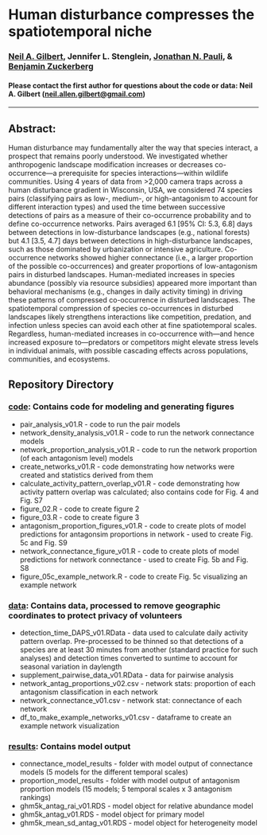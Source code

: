 # Human disturbance compresses the spatiotemporal niche

### [Neil A. Gilbert](https://gilbertecology.com), Jennifer L. Stenglein, [Jonathan N. Pauli](https://pauli.russell.wisc.edu/), & [Benjamin Zuckerberg](https://zuckerberg.russell.wisc.edu/)

#### Please contact the first author for questions about the code or data: Neil A. Gilbert (neil.allen.gilbert@gmail.com)
__________________________________________________________________________________________________________________________________________

## Abstract:  
Human disturbance may fundamentally alter the way that species interact, a prospect that remains poorly understood. We investigated whether anthropogenic landscape modification increases or decreases co-occurrence—a prerequisite for species interactions—within wildlife communities. Using 4 years of data from >2,000 camera traps across a human disturbance gradient in Wisconsin, USA, we considered 74 species pairs (classifying pairs as low-, medium-, or high-antagonism to account for different interaction types) and used the time between successive detections of pairs as a measure of their co-occurrence probability and to define co-occurrence networks. Pairs averaged 6.1 [95% CI: 5.3, 6.8] days between detections in low-disturbance landscapes (e.g., national forests) but 4.1 [3.5, 4.7] days between detections in high-disturbance landscapes, such as those dominated by urbanization or intensive agriculture. Co-occurrence networks showed higher connectance (i.e., a larger proportion of the possible co-occurrences) and greater proportions of low-antagonism pairs in disturbed landscapes. Human-mediated increases in species abundance (possibly via resource subsidies) appeared more important than behavioral mechanisms (e.g., changes in daily activity timing) in driving these patterns of compressed co-occurrence in disturbed landscapes. The spatiotemporal compression of species co-occurrences in disturbed landscapes likely strengthens interactions like competition, predation, and infection unless species can avoid each other at fine spatiotemporal scales. Regardless, human-mediated increases in co-occurrence with—and hence increased exposure to—predators or competitors might elevate stress levels in individual animals, with possible cascading effects across populations, communities, and ecosystems.

## Repository Directory

### [code](./code): Contains code for modeling and generating figures
* pair_analysis_v01.R - code to run the pair models
* network_density_analysis_v01.R - code to run the network connectance models
* network_proportion_analysis_v01.R - code to run the network proportion (of each antagonism level) models
* create_networks_v01.R - code demonstrating how networks were created and statistics derived from them
* calculate_activity_pattern_overlap_v01.R - code demonstrating how activity pattern overlap was calculated; also contains code for Fig. 4 and Fig. S7
* figure_02.R - code to create figure 2
* figure_03.R - code to create figure 3
* antagonism_proportion_figures_v01.R - code to create plots of model predictions for antagonsim proportions in network - used to create Fig. 5c and Fig. S9
* network_connectance_figure_v01.R - code to create plots of model predictions for network connectance - used to create Fig. 5b and Fig. S8
* figure_05c_example_network.R - code to create Fig. 5c visualizing an example network

### [data](./data): Contains data, processed to remove geographic coordinates to protect privacy of volunteers
* detection_time_DAPS_v01.RData - data used to calculate daily activity pattern overlap. Pre-processed to be thinned so that detections of a species are at least 30 minutes from another (standard practice for such analyses) and detection times converted to suntime to account for seasonal variation in daylength
* supplement_pairwise_data_v01.RData - data for pairwise analysis
* network_antag_proportions_v02.csv - network stats: proportion of each antagonism classification in each network
* network_connectance_v01.csv - network stat: connectance of each network
* df_to_make_example_networks_v01.csv - dataframe to create an example network visualization

### [results](./results): Contains model output
* connectance_model_results - folder with model output of connectance models (5 models for the different temporal scales)
* proportion_model_results - folder with model output of antagonism proportion models (15 models; 5 temporal scales x 3 antagonism rankings)
* ghm5k_antag_rai_v01.RDS - model object for relative abundance model
* ghm5k_antag_v01.RDS - model object for primary model
* ghm5k_mean_sd_antag_v01.RDS - model object for heterogeneity model

